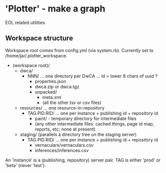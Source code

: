 # 'Plotter' - make a graph

EOL related utilities

## Workspace structure

Workspace root comes from config.yml (via system.rb).  Currently set
to /home/jar/.plotter_workspace.

- (workspace root)/
   - dwca/
      - NNN/  ... one directory per DwCA ... id = lower 8 chars of uuid ?
         - properties.json
         - dwca.zip or dwca.tgz
         - unpacked/
            - meta.xml
            - (all the other tsv or csv files)
   - resources/    ... one resource-in-repository
      - TAG.PID.RID/  ... one per instance + publishing id + repository id
          - paint/     - temporary directory for intermediate files
          - (any other intermediate files: cached things, page id 
            map, reports, etc; none at present)
   - staging/  (parallels a directory tree on the staging server)
      - TAG.PID.RID/  ... one per instance + publishing id + repository id
         - vernaculars/vernaculars.csv
         - inferences/inferences.csv


An 'instance' is a (publishing, repository) server pair.
TAG is either 'prod' or 'beta' (never 'test').
